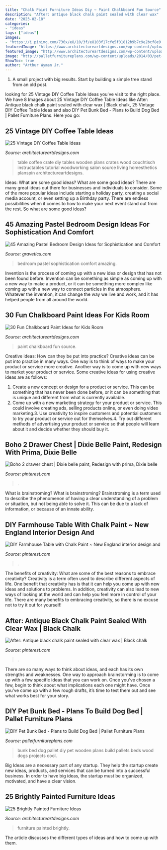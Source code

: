 ```yaml
---
title: "Chalk Paint Furniture Ideas Diy ~ Paint Chalkboard Fun Source"
description: "After: antique black chalk paint sealed with clear wax"
date: "2023-02-18"
categories:
- "ideas"
tags: ["ideas"]
images:
- "https://i.pinimg.com/736x/e8/10/3f/e8103f17cfe5f01812b9b7c9e2bcf8e9.jpg"
featuredImage: "https://www.architectureartdesigns.com/wp-content/uploads/2013/06/253-630x942.jpg"
featured_image: "http://www.architectureartdesigns.com/wp-content/uploads/2014/01/364.jpg"
image: "http://palletfurnitureplans.com/wp-content/uploads/2014/03/pet-bunk-bed-2.jpg"
ShowToc: true
author: "Arthur Wyman Jr."
---
```



1. A small project with big results. Start by building a simple tree stand from an old post.

	

		
looking for 25 Vintage DIY Coffee Table Ideas you've visit to the right place. We have 8 Images about 25 Vintage DIY Coffee Table Ideas like After: Antique black chalk paint sealed with clear wax | Black chalk, 25 Vintage DIY Coffee Table Ideas and also DIY Pet Bunk Bed - Plans to Build Dog Bed | Pallet Furniture Plans. Here you go:
		
    
## 25 Vintage DIY Coffee Table Ideas

<img loading=lazy src="http://www.architectureartdesigns.com/wp-content/uploads/2014/01/364.jpg" onerror="this.onerror=null;this.src='https://tse4.mm.bing.net/th?id=OIP.RuaagRyGviBizIUMTdPT_QHaJ4&amp;pid=15.1';" alt="25 Vintage DIY Coffee Table Ideas">

_Source: architectureartdesigns.com_

>table coffee crate diy tables wooden plans crates wood couchtisch instructables tutorial woodworking salon source living homesthetics planspin architectureartdesigns. 

	

Ideas: What are some good ideas?
What are some good ideas?
There are many great ideas out there for businesses and individuals to consider. Some of the more popular ideas include starting a holiday party, creating a social media account, or even setting up a Birthday party. There are endless possibilities when it comes to how to make your next event stand out from the rest. So what are some good ideas?

    
## 45 Amazing Pastel Bedroom Design Ideas For Sophistication And Comfort

<img loading=lazy src="http://www.gravetics.com/wp-content/uploads/2017/09/Pastel-Bedroom-Design-Ideas.jpg" onerror="this.onerror=null;this.src='https://tse1.mm.bing.net/th?id=OIP.K78h8QWStTW4oih98tFopgHaHR&amp;pid=15.1';" alt="45 Amazing Pastel Bedroom Design Ideas for Sophistication and Comfort">

_Source: gravetics.com_

>bedroom pastel sophistication comfort amazing. 

	

Invention is the process of coming up with a new idea or design that has not been found before. Invention can be something as simple as coming up with a new way to make a product, or it can be something more complex like coming up with a new way to connect particles in the atmosphere. Whatever the invention, it can change the way we live and work, and it has helped people from all around the world.

    
## 30 Fun Chalkboard Paint Ideas For Kids Room

<img loading=lazy src="https://www.architectureartdesigns.com/wp-content/uploads/2014/01/1612.jpg" onerror="this.onerror=null;this.src='https://tse4.mm.bing.net/th?id=OIP.EjccIATaFIaPYQyxOwiL6wHaLL&amp;pid=15.1';" alt="30 Fun Chalkboard Paint Ideas for Kids Room">

_Source: architectureartdesigns.com_

>paint chalkboard fun source. 

	

Creative ideas: How can they be put into practice?
Creative ideas can be put into practice in many ways. One way is to think of ways to make your product or service more creative. Another way is to come up with new ways to market your product or service. Some creative ideas for using creative ideas are as follows:
1. Create a new concept or design for a product or service. This can be something that has never been done before, or it can be something that is unique and different from what is currently available.
2. Come up with a new marketing strategy for your product or service. This could involve creating ads, selling products online, or even doing video marketing.3. Use creativity to inspire customers and potential customers to try your product or service out for themselves.4. Try out different methods of advertising your product or service so that people will learn about it and decide whether they should buy it.

    
## Boho 2 Drawer Chest | Dixie Belle Paint, Redesign With Prima, Dixie Belle

<img loading=lazy src="https://i.pinimg.com/736x/e8/10/3f/e8103f17cfe5f01812b9b7c9e2bcf8e9.jpg" onerror="this.onerror=null;this.src='https://tse2.mm.bing.net/th?id=OIP.y4RegsmnrOxdC0SjWPVIEAHaLH&amp;pid=15.1';" alt="Boho 2 drawer chest | Dixie belle paint, Redesign with prima, Dixie belle">

_Source: pinterest.com_

>. 

	

What is brainstroming?
What is brainstroming? Brainstroming is a term used to describe the phenomenon of having a clear understanding of a problem or situation, but not being able to solve it. This can be due to a lack of information, or because of an innate ability.

    
## DIY Farmhouse Table With Chalk Paint ~ New England Interior Design And

<img loading=lazy src="https://i.pinimg.com/736x/60/25/74/6025741c283d41b93b43387ccac97377.jpg" onerror="this.onerror=null;this.src='https://tse1.mm.bing.net/th?id=OIP.5V6xOa59PprWbR4cvQ5SXAHaLF&amp;pid=15.1';" alt="DIY Farmhouse Table with Chalk Paint ~ New England interior design and">

_Source: pinterest.com_

>. 

	

The benefits of creativity: What are some of the best reasons to embrace creativity?
Creativity is a term often used to describe different aspects of life. One benefit that creativity has is that it can help you come up with new ideas and solutions to problems. In addition, creativity can also lead to new ways of looking at the world and can help you feel more in control of your life. There are many benefits to embracing creativity, so there is no excuse not to try it out for yourself!

    
## After: Antique Black Chalk Paint Sealed With Clear Wax | Black Chalk

<img loading=lazy src="https://i.pinimg.com/736x/4c/b5/59/4cb55995cbf868b14e740f3366528312--black-chalk-paint-painted-furniture.jpg" onerror="this.onerror=null;this.src='https://tse4.mm.bing.net/th?id=OIP.iHKhpJjRnIbhVc1qe7W9egHaJ3&amp;pid=15.1';" alt="After: Antique black chalk paint sealed with clear wax | Black chalk">

_Source: pinterest.com_

>. 

	

There are so many ways to think about ideas, and each has its own strengths and weaknesses. One way to approach brainstorming is to come up with a few specific ideas that you can work on. Once you’ve chosen a few, begin to think about what implications each one might have. Once you’ve come up with a few rough drafts, it’s time to test them out and see what works best for your story.

    
## DIY Pet Bunk Bed - Plans To Build Dog Bed | Pallet Furniture Plans

<img loading=lazy src="http://palletfurnitureplans.com/wp-content/uploads/2014/03/pet-bunk-bed-2.jpg" onerror="this.onerror=null;this.src='https://tse1.mm.bing.net/th?id=OIP.pRSdugW-LJatnFx2RGvi7wHaJ4&amp;pid=15.1';" alt="DIY Pet Bunk Bed - Plans to Build Dog Bed | Pallet Furniture Plans">

_Source: palletfurnitureplans.com_

>bunk bed dog pallet diy pet wooden plans build pallets beds wood dogs projects cool. 

	

Big Ideas are a necessary part of any startup. They help the startup create new ideas, products, and services that can be turned into a successful business. In order to have big ideas, the startup must be organized, motivated, and have a clear vision.

    
## 25 Brightly Painted Furniture Ideas

<img loading=lazy src="https://www.architectureartdesigns.com/wp-content/uploads/2013/06/253-630x942.jpg" onerror="this.onerror=null;this.src='https://tse3.mm.bing.net/th?id=OIP.sDEQrrEc9YdJ9UsCdI0XQwHaLE&amp;pid=15.1';" alt="25 Brightly Painted Furniture Ideas">

_Source: architectureartdesigns.com_

>furniture painted brightly. 

	

The article discusses the different types of ideas and how to come up with them.


